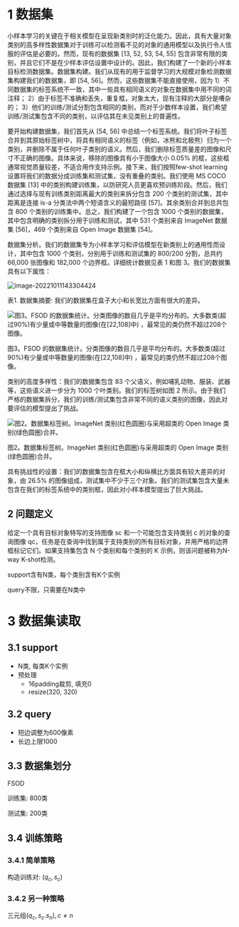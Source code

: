 # 1 数据集

小样本学习的关键在于相关模型在呈现新类别时的泛化能力。因此，具有大量对象类别的高多样性数据集对于训练可以检测看不见的对象的通用模型以及执行令人信服的评估是必要的。然而，现有的数据集 [13, 52, 53, 54, 55] 包含非常有限的类别，并且它们不是在少样本评估设置中设计的。因此，我们构建了一个新的小样本目标检测数据集。数据集构建。我们从现有的用于监督学习的大规模对象检测数据集构建我们的数据集，即 [54, 56]。然而，这些数据集不能直接使用，因为 1）不同数据集的标签系统不一致，其中一些具有相同语义的对象在数据集中用不同的词注释； 2）由于标签不准确和丢失，重复框，对象太大，现有注释的大部分是嘈杂的； 3）他们的训练/测试分割包含相同的类别，而对于少数样本设置，我们希望训练/测试集包含不同的类别，以评估其在未见类别上的普遍性。

要开始构建数据集，我们首先从 [54, 56] 中总结一个标签系统。我们将叶子标签合并到其原始标签树中，将具有相同语义的标签（例如，冰熊和北极熊）归为一个类别，并删除不属于任何叶子类别的语义。然后，我们删除标签质量差的图像和尺寸不正确的图像。具体来说，移除的图像具有小于图像大小 0.05% 的框，这些框通常视觉质量较差，不适合用作支持示例。接下来，我们按照few-shot learning设置将我们的数据分成训练集和测试集，没有重叠的类别。我们使用 MS COCO 数据集 [13] 中的类别构建训练集，以防研究人员更喜欢预训练阶段。然后，我们通过选择与现有训练类别距离最大的类别来拆分包含 200 个类别的测试集，其中距离是连接 is-a 分类法中两个短语含义的最短路径 [57]。其余类别合并到总共包含 800 个类别的训练集中。总之，我们构建了一个包含 1000 个类别的数据集，其中包含明确的类别拆分用于训练和测试，其中 531 个类别来自 ImageNet 数据集 [56]，469 个类别来自 Open Image 数据集 [54]。

数据集分析。我们的数据集专为小样本学习和评估模型在新类别上的通用性而设计，其中包含 1000 个类别，分别用于训练和测试集的 800/200 分割，总共约 66,000 张图像和 182,000 个边界框。详细统计数据见表 1 和图 3。我们的数据集具有以下属性：

![image-20221011143304424](https://ether-bucket-nj.oss-cn-nanjing.aliyuncs.com/img/image-20221011143304424.png)

表1. 数据集摘要: 我们的数据集在盒子大小和长宽比方面有很大的差异。

![图3。FSOD 的数据集统计。分类图像的数目几乎是平均分布的。大多数类(超过90%)有少量或中等数量的图像(在[22,108]中) ，最常见的类仍然不超过208个图像。](https://ether-bucket-nj.oss-cn-nanjing.aliyuncs.com/img/image-20221011142610087.png)

图3。FSOD 的数据集统计。分类图像的数目几乎是平均分布的。大多数类(超过90%)有少量或中等数量的图像(在[22,108]中) ，最常见的类仍然不超过208个图像。

类别的高度多样性：我们的数据集包含 83 个父语义，例如哺乳动物、服装、武器等，这些语义进一步分为 1000 个叶类别。我们的标签树如图 2 所示。由于我们严格的数据集拆分，我们的训练/测试集包含非常不同的语义类别的图像，因此对要评估的模型提出了挑战。

![图2。数据集标签树。ImageNet 类别(红色圆圈)与采用超类的 Open Image 类别(绿色圆圈)合并。](https://ether-bucket-nj.oss-cn-nanjing.aliyuncs.com/img/image-20221011142545415.png)

图2。数据集标签树。ImageNet 类别(红色圆圈)与采用超类的 Open Image 类别(绿色圆圈)合并。

具有挑战性的设置：我们的数据集包含在框大小和纵横比方面具有较大差异的对象，由 26.5% 的图像组成，测试集中不少于三个对象。我们的测试集包含大量未包含在我们的标签系统中的类别框，因此对小样本模型提出了巨大挑战。

## 2 问题定义

给定一个具有目标对象特写的支持图像 sc 和一个可能包含支持类别 c 的对象的查询图像 qc，任务是在查询中找到属于支持类别的所有目标对象，并用严格的边界框标记它们。如果支持集包含 N 个类别和每个类别的 K 示例，则该问题被称为N-way K-shot检测。

support含有N类，每个类别含有K个实例

query不限，只需要在N类中

# 3 数据集读取

## 3.1 support

- N类, 每类K个实例
- 预处理
  - 16padding裁剪, 填充0
  - resize(320, 320)

## 3.2 query

- 短边调整为600像素
- 长边上限1000

## 3.3 数据集划分

FSOD

训练集: 800类

测试集: 200类

## 3.4 训练策略

### 3.4.1 简单策略

构造训练对: $(q_c, s_c)$

### 3.4.2 另一种策略

三元组$(q_c,  s_c. s_n), c \neq n$


